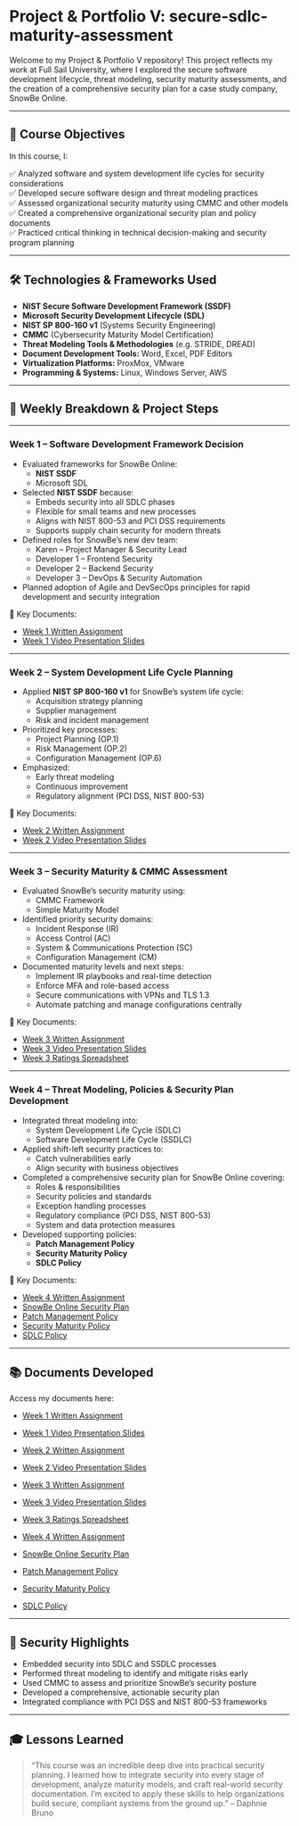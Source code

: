 # Project & Portfolio V: secure-sdlc-maturity-assessment

Welcome to my Project & Portfolio V repository! This project reflects my work at Full Sail University, where I explored the secure software development lifecycle, threat modeling, security maturity assessments, and the creation of a comprehensive security plan for a case study company, SnowBe Online.

---

## 🎯 Course Objectives

In this course, I:

✅ Analyzed software and system development life cycles for security considerations  
✅ Developed secure software design and threat modeling practices  
✅ Assessed organizational security maturity using CMMC and other models  
✅ Created a comprehensive organizational security plan and policy documents  
✅ Practiced critical thinking in technical decision-making and security program planning

---

## 🛠️ Technologies & Frameworks Used

- **NIST Secure Software Development Framework (SSDF)**
- **Microsoft Security Development Lifecycle (SDL)**
- **NIST SP 800-160 v1** (Systems Security Engineering)
- **CMMC** (Cybersecurity Maturity Model Certification)
- **Threat Modeling Tools & Methodologies** (e.g. STRIDE, DREAD)
- **Document Development Tools:** Word, Excel, PDF Editors
- **Virtualization Platforms:** ProxMox, VMware
- **Programming & Systems:** Linux, Windows Server, AWS

---

## 🚀 Weekly Breakdown & Project Steps

---

### Week 1 – Software Development Framework Decision

- Evaluated frameworks for SnowBe Online:
  - **NIST SSDF**
  - Microsoft SDL
- Selected **NIST SSDF** because:
  - Embeds security into all SDLC phases
  - Flexible for small teams and new processes
  - Aligns with NIST 800-53 and PCI DSS requirements
  - Supports supply chain security for modern threats
- Defined roles for SnowBe’s new dev team:
  - Karen – Project Manager & Security Lead
  - Developer 1 – Frontend Security
  - Developer 2 – Backend Security
  - Developer 3 – DevOps & Security Automation
- Planned adoption of Agile and DevSecOps principles for rapid development and security integration

📄 Key Documents:
- [Week 1 Written Assignment](https://github.com/OmniaParatus3288/Project-Portfolio-V/blob/main/FILES/BrunoDaphnie_answers_week1.pdf)
- [Week 1 Video Presentation Slides](https://github.com/OmniaParatus3288/Project-Portfolio-V/blob/main/FILES/BrunoDaphnie_video_Presentation_week1.pdf)

---

### Week 2 – System Development Life Cycle Planning

- Applied **NIST SP 800-160 v1** for SnowBe’s system life cycle:
  - Acquisition strategy planning
  - Supplier management
  - Risk and incident management
- Prioritized key processes:
  - Project Planning (OP.1)
  - Risk Management (OP.2)
  - Configuration Management (OP.6)
- Emphasized:
  - Early threat modeling
  - Continuous improvement
  - Regulatory alignment (PCI DSS, NIST 800-53)

📄 Key Documents:
- [Week 2 Written Assignment](https://github.com/OmniaParatus3288/Project-Portfolio-V/blob/main/FILES/BrunoDaphnie_answers_week2.pdf)
- [Week 2 Video Presentation Slides](https://github.com/OmniaParatus3288/Project-Portfolio-V/blob/main/FILES/BrunoDaphnie_video_presentation_week2.pdf)

---

### Week 3 – Security Maturity & CMMC Assessment

- Evaluated SnowBe’s security maturity using:
  - CMMC Framework
  - Simple Maturity Model
- Identified priority security domains:
  - Incident Response (IR)
  - Access Control (AC)
  - System & Communications Protection (SC)
  - Configuration Management (CM)
- Documented maturity levels and next steps:
  - Implement IR playbooks and real-time detection
  - Enforce MFA and role-based access
  - Secure communications with VPNs and TLS 1.3
  - Automate patching and manage configurations centrally

📄 Key Documents:
- [Week 3 Written Assignment](https://github.com/OmniaParatus3288/Project-Portfolio-V/blob/main/FILES/BrunoDaphnie_answers_week3.pdf)
- [Week 3 Video Presentation Slides](https://github.com/OmniaParatus3288/Project-Portfolio-V/blob/main/FILES/BrunoDaphnie_video_presentation_week3.pdf)
- [Week 3 Ratings Spreadsheet](https://github.com/OmniaParatus3288/Project-Portfolio-V/blob/main/FILES/BrunoDaphnie_Ratings%20Week3.xlsx)

---

### Week 4 – Threat Modeling, Policies & Security Plan Development

- Integrated threat modeling into:
  - System Development Life Cycle (SDLC)
  - Software Development Life Cycle (SSDLC)
- Applied shift-left security practices to:
  - Catch vulnerabilities early
  - Align security with business objectives
- Completed a comprehensive security plan for SnowBe Online covering:
  - Roles & responsibilities
  - Security policies and standards
  - Exception handling processes
  - Regulatory compliance (PCI DSS, NIST 800-53)
  - System and data protection measures
- Developed supporting policies:
  - **Patch Management Policy**
  - **Security Maturity Policy**
  - **SDLC Policy**

📄 Key Documents:
- [Week 4 Written Assignment](https://github.com/OmniaParatus3288/Project-Portfolio-V/blob/main/FILES/BrunoDaphnie_answers_week4.pdf)
- [SnowBe Online Security Plan](https://github.com/OmniaParatus3288/Project-Portfolio-V/blob/main/FILES/Bruno_Daphnie_security_plan_week_4.pdf)
- [Patch Management Policy](https://github.com/OmniaParatus3288/Project-Portfolio-V/blob/main/FILES/BrunoDaphnie_Patch_Management_Policy.pdf)
- [Security Maturity Policy](https://github.com/OmniaParatus3288/Project-Portfolio-V/blob/main/FILES/BrunoDaphnie_Security_Maturity_Policy.pdf)
- [SDLC Policy](https://github.com/OmniaParatus3288/Project-Portfolio-V/blob/main/FILES/BrunoDaphnie_SDLC_Policy.pdf)

---

## 📚 Documents Developed

Access my documents here:

- [Week 1 Written Assignment](https://github.com/OmniaParatus3288/Project-Portfolio-V/blob/main/FILES/BrunoDaphnie_answers_week1.pdf)
- [Week 1 Video Presentation Slides](https://github.com/OmniaParatus3288/Project-Portfolio-V/blob/main/FILES/BrunoDaphnie_video_Presentation_week1.pdf)

- [Week 2 Written Assignment](https://github.com/OmniaParatus3288/Project-Portfolio-V/blob/main/FILES/BrunoDaphnie_answers_week2.pdf)
- [Week 2 Video Presentation Slides](https://github.com/OmniaParatus3288/Project-Portfolio-V/blob/main/FILES/BrunoDaphnie_video_presentation_week2.pdf)

- [Week 3 Written Assignment](https://github.com/OmniaParatus3288/Project-Portfolio-V/blob/main/FILES/BrunoDaphnie_answers_week3.pdf)
- [Week 3 Video Presentation Slides](https://github.com/OmniaParatus3288/Project-Portfolio-V/blob/main/FILES/BrunoDaphnie_video_presentation_week3.pdf)
- [Week 3 Ratings Spreadsheet](https://github.com/OmniaParatus3288/Project-Portfolio-V/blob/main/FILES/BrunoDaphnie_Ratings%20Week3.xlsx)

- [Week 4 Written Assignment](https://github.com/OmniaParatus3288/Project-Portfolio-V/blob/main/FILES/BrunoDaphnie_answers_week4.pdf)
- [SnowBe Online Security Plan](https://github.com/OmniaParatus3288/Project-Portfolio-V/blob/main/FILES/Bruno_Daphnie_security_plan_week_4.pdf)
- [Patch Management Policy](https://github.com/OmniaParatus3288/Project-Portfolio-V/blob/main/FILES/BrunoDaphnie_Patch_Management_Policy.pdf)
- [Security Maturity Policy](https://github.com/OmniaParatus3288/Project-Portfolio-V/blob/main/FILES/BrunoDaphnie_Security_Maturity_Policy.pdf)
- [SDLC Policy](https://github.com/OmniaParatus3288/Project-Portfolio-V/blob/main/FILES/BrunoDaphnie_SDLC_Policy.pdf)

---

## 🔐 Security Highlights

- Embedded security into SDLC and SSDLC processes
- Performed threat modeling to identify and mitigate risks early
- Used CMMC to assess and prioritize SnowBe’s security posture
- Developed a comprehensive, actionable security plan
- Integrated compliance with PCI DSS and NIST 800-53 frameworks

---

## 🎓 Lessons Learned

> “This course was an incredible deep dive into practical security planning. I learned how to integrate security into every stage of development, analyze maturity models, and craft real-world security documentation. I’m excited to apply these skills to help organizations build secure, compliant systems from the ground up.” – Daphnie Bruno
